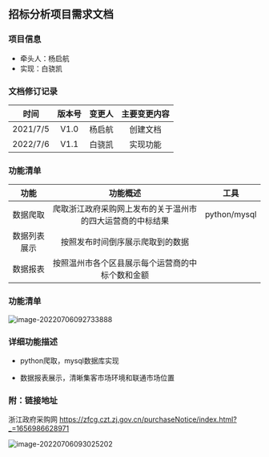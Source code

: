 ## 招标分析项目需求文档

### 项目信息

- 牵头人：杨启航
- 实现：白骁凯

### 文档修订记录

| 时间 | 版本号 | 变更人 | 主要变更内容 |
| :------: | :--------: | :--------: | :--------------: |
| 2021/7/5 |    V1.0    |   杨启航   |     创建文档     |
| 2022/7/6 |    V1.1    |   白骁凯   | 实现功能 |

### 功能清单

|     功能     |                          功能概述                          | 工具         |
| :----------: | :--------------------------------------------------------: | ------------ |
|   数据爬取   | 爬取浙江政府采购网上发布的关于温州市的四大运营商的中标结果 | python/mysql |
| 数据列表展示 |              按照发布时间倒序展示爬取到的数据              |              |
|   数据报表   |      按照温州市各个区县展示每个运营商的中标个数和金额      |              |

### 功能清单

![image-20220706092733888](C:\Users\Shawn\AppData\Roaming\Typora\typora-user-images\image-20220706092733888.png)

### 详细功能描述

- python爬取，mysql数据库实现

- 数据报表展示，清晰集客市场环境和联通市场位置

  

### 附：链接地址

浙江政府采购网 https://zfcg.czt.zj.gov.cn/purchaseNotice/index.html?_=1656986628971

![image-20220706093025202](C:\Users\Shawn\AppData\Roaming\Typora\typora-user-images\image-20220706093025202.png)

